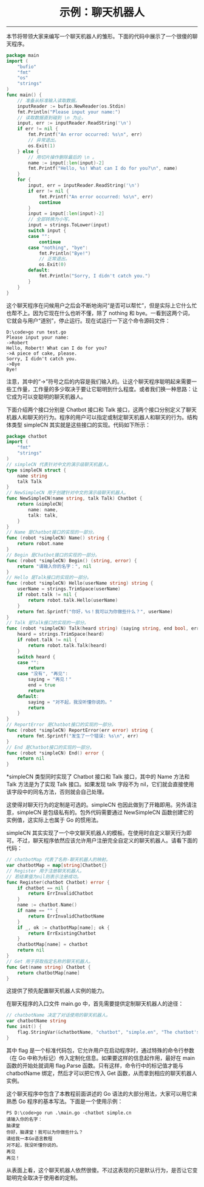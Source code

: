 <center><h1>示例：聊天机器人</h1></center>

---

本节将带领大家来编写一个聊天机器人的雏形。下面的代码中展示了一个很傻的聊天程序。

```go
package main
import (
    "bufio"
    "fmt"
    "os"
    "strings"
)
func main() {
    // 准备从标准输入读取数据。
    inputReader := bufio.NewReader(os.Stdin)
    fmt.Println("Please input your name:")
    // 读取数据直到碰到 \n 为止。
    input, err := inputReader.ReadString('\n')
    if err != nil {
        fmt.Printf("An error occurred: %s\n", err)
        // 异常退出。
        os.Exit(1)
    } else {
        // 用切片操作删除最后的 \n 。
        name := input[:len(input)-2]
        fmt.Printf("Hello, %s! What can I do for you?\n", name)
    }
    for {
        input, err = inputReader.ReadString('\n')
        if err != nil {
            fmt.Printf("An error occurred: %s\n", err)
            continue
        }
        input = input[:len(input)-2]
        // 全部转换为小写。
        input = strings.ToLower(input)
        switch input {
        case "":
            continue
        case "nothing", "bye":
            fmt.Println("Bye!")
            // 正常退出。
            os.Exit(0)
        default:
            fmt.Println("Sorry, I didn't catch you.")
        }
    }
}
```

这个聊天程序在问候用户之后会不断地询问“是否可以帮忙”，但是实际上它什么忙也帮不上。因为它现在什么也听不懂，除了 nothing 和 bye。一看到这两个词，它就会与用户“道别”，停止运行。现在试运行一下这个命令源码文件：

```
D:\code>go run test.go
Please input your name:
->Robert
Hello, Robert! What can I do for you?
->A piece of cake, please.
Sorry, I didn't catch you.
->Bye
Bye!
```

注意，其中的“->”符号之后的内容是我们输入的。让这个聊天程序聪明起来需要一些工作量，工作量的多少取决于要让它聪明到什么程度。或者我们换一种思路：让它成为可以变聪明的聊天机器人。

下面介绍两个接口分别是 Chatbot 接口和 Talk 接口，这两个接口分别定义了聊天机器人和聊天的行为。程序的用户可以指定或制定聊天机器人和聊天的行为。结构体类型 simpleCN 其实就是这些接口的实现。代码如下所示：

```go
package chatbot
import (
    "fmt"
    "strings"
)
// simpleCN 代表针对中文的演示级聊天机器人。
type simpleCN struct {
    name string
    talk Talk
}
// NewSimpleCN 用于创建针对中文的演示级聊天机器人。
func NewSimpleCN(name string, talk Talk) Chatbot {
    return &simpleCN{
        name: name,
        talk: talk,
    }
}
// Name 是Chatbot接口的实现的一部分。
func (robot *simpleCN) Name() string {
    return robot.name
}
// Begin 是Chatbot接口的实现的一部分。
func (robot *simpleCN) Begin() (string, error) {
    return "请输入你的名字：", nil
}
// Hello 是Talk接口的实现的一部分。
func (robot *simpleCN) Hello(userName string) string {
    userName = strings.TrimSpace(userName)
    if robot.talk != nil {
        return robot.talk.Hello(userName)
    }
    return fmt.Sprintf("你好，%s！我可以为你做些什么？", userName)
}
// Talk 是Talk接口的实现的一部分。
func (robot *simpleCN) Talk(heard string) (saying string, end bool, err error) {
    heard = strings.TrimSpace(heard)
    if robot.talk != nil {
        return robot.talk.Talk(heard)
    }
    switch heard {
    case "":
        return
    case "没有", "再见":
        saying = "再见！"
        end = true
        return
    default:
        saying = "对不起，我没听懂你说的。"
        return
    }
}
// ReportError 是Chatbot接口的实现的一部分。
func (robot *simpleCN) ReportError(err error) string {
    return fmt.Sprintf("发生了一个错误: %s\n", err)
}
// End 是Chatbot接口的实现的一部分。
func (robot *simpleCN) End() error {
    return nil
}
```

\*simpleCN 类型同时实现了 Chatbot 接口和 Talk 接口，其中的 Name 方法和 Talk 方法是为了实现 Talk 接口。如果发现 talk 字段不为 nil，它们就会直接使用该字段中的同名方法，否则就会自己处理。

这使得对聊天行为的定制是可选的。simpleCN 也因此做到了开箱即用。另外请注意，simpleCN 是包级私有的。包外代码需要通过 NewSimpleCN 函数创建它的实例值，这实际上也属于 Go 的惯用法。

simpleCN 其实实现了一个中文聊天机器人的模板。在使用时自定义聊天行为即可。不过，聊天程序依然应该允许用户注册完全自定义的聊天机器人。请看下面的代码：

```go
// chatbotMap 代表了名称-聊天机器人的映射。
var chatbotMap = map[string]Chatbot{}
// Register 用于注册聊天机器人。
// 若结果值为nil则表示注册成功。
func Register(chatbot Chatbot) error {
    if chatbot == nil {
        return ErrInvalidChatbot
    }
    name := chatbot.Name()
    if name == "" {
        return ErrInvalidChatbotName
    }
    if _, ok := chatbotMap[name]; ok {
        return ErrExistingChatbot
    }
    chatbotMap[name] = chatbot
    return nil
}
// Get 用于获取指定名称的聊天机器人。
func Get(name string) Chatbot {
    return chatbotMap[name]
}
```

这提供了预先配置聊天机器人实例的能力。

在聊天程序的入口文件 main.go 中，首先需要提供定制聊天机器人的途径：

```go
// chatbotName 决定了对话使用的聊天机器人。
var chatbotName string
func init() {
    flag.StringVar(&chatbotName, "chatbot", "simple.en", "The chatbot's name for dialogue.")
}
```

其中 flag 是一个标准代码包，它允许用户在启动程序时，通过特殊的命令行参数（在 Go 中称为标记）传入定制化信息。如果要这样的信息起作用，最好在 main 函数的开始处就调用 flag.Parse 函数。只有这样，命令行中的标记值才能与 chatbotName 绑定，然后才可以把它传入 Get 函数，从而拿到相应的聊天机器人实例。

这个聊天程序中包含了本教程前面讲述的 Go 语法的大部分用法，大家可以用它来熟悉 Go 程序的基本写法。下面是一个使用示例：

```
PS D:\code>go run .\main.go -chatbot simple.cn
请输入你的名字：
脑课堂
你好，脑课堂！我可以为你做些什么？
请给我一本Go语言教程
对不起，我没听懂你说的。
再见
再见！
```

从表面上看，这个聊天机器人依然很傻。不过这表现的只是默认行为，是否让它变聪明完全取决于使用者的定制。
